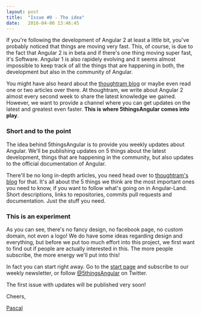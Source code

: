 ```yaml
---
layout: post
title:  "Issue #0 - The idea"
date:   2016-04-06 13:46:45
---
```


If you're following the development of Angular 2 at least a little bit, you've probably noticed that things are moving very fast. This, of course, is due to the fact that Angular 2 is in beta and if there's one thing moving super fast, it's Software. Angular 1 is also rapidely evolving and it seems almost impossible to keep track of all the things that are happening in both, the development but also in the community of Angular.

You might have also heard about the [thoughtram blog](http://blog.thoughtram.io) or maybe even read one or two articles over there. At thoughtram, we write about Angular 2 almost every second week to share the latest knowledge we gained. However, we want to provide a channel where you can get updates on the latest and greatest even faster. **This is where 5thingsAngular comes into play**.

### Short and to the point

The idea behind 5thingsAngular is to provide you weekly updates about Angular. We'll be publishing updates on 5 things about the latest development, things that are happening in the community, but also updates to the official documentation of Angular.

There'll be no long in-depth articles, you need head over to [thoughtram's blog](http://blog.thoughtram.io) for that. It's all about the 5 things we think are the most important ones you need to know, if you want to follow what's going on in Angular-Land. Short descriptions, links to repositories, commits pull requests and documentation. Just the stuff you need.

### This is an experiment

As you can see, there's no fancy design, no facebook page, no custom domain, not even a logo! We do have some ideas regarding design and everything, but before we put too much effort into this project, we first want to find out if people are actually interested in this. The more people subscribe, the more energy we'll put into this!

In fact you can start right away. Go to the [start page](/) and subscribe to our weekly newsletter, or follow [@5thingsAngular](http://twitter.com/5thingsAngular) on Twitter.

The first issue with updates will be published very soon!

Cheers,

[Pascal](http://twitter.com/PascalPrecht)
